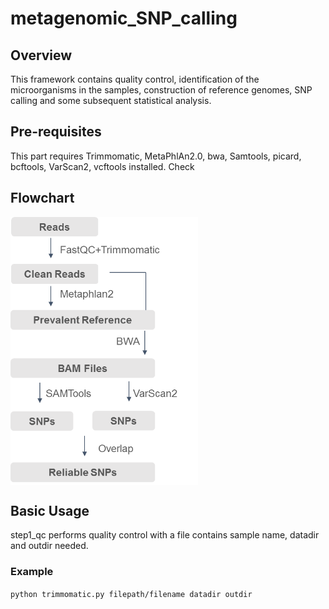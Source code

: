 # metagenomic_SNP_calling
## Overview
This framework contains quality control, identification of the microorganisms in the samples, construction of reference genomes, SNP calling and some subsequent statistical analysis.
## Pre-requisites
This part requires Trimmomatic, MetaPhlAn2.0, bwa, Samtools, picard, bcftools, VarScan2, vcftools installed. Check
## Flowchart
<img src="flowchart.png" width = "300" height = "429" alt="" align=center />

## Basic Usage

step1_qc performs quality control with a file contains sample name, datadir and outdir needed.

### Example
`python trimmomatic.py filepath/filename datadir outdir`
